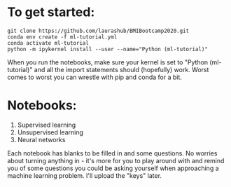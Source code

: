 # To get started: 



```
git clone https://github.com/laurashub/BMIBootcamp2020.git
conda env create -f ml-tutorial.yml
conda activate ml-tutorial
python -m ipykernel install --user --name="Python (ml-tutorial)"
```

When you run the notebooks, make sure your kernel is set to "Python (ml-tutorial)" and all the import statements should (hopefully) work. Worst comes to worst you can wrestle with pip and conda for a bit.

# Notebooks:
1. Supervised learning
2. Unsupervised learning
3. Neural networks 

Each notebook has blanks to be filled in and some questions. No worries about turning anything in - it's more for you to play around with and remind you of some questions you could be asking yourself when approaching a machine learning problem. I'll upload the "keys" later. 
